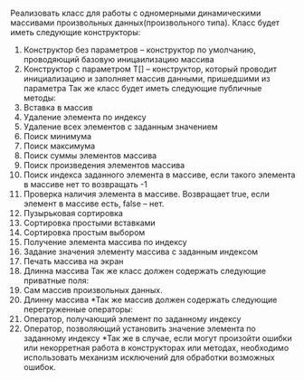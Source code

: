 Реализовать класс для работы с одномерными динамическими массивами произвольных данных(произвольного типа). Класс будет иметь следующие конструкторы:
1. Конструктор без параметров – конструктор по умолчанию, проводяющий базовую иницаилизацию массива
2. Конструктор с параметром T[] – конструктор, который проводит инициализацию и заполняет массив данными, пришедшими из параметра
   Так же класс будет иметь следующие публичные методы:
1. Вставка в массив
2. Удаление элемента по индексу
3. Удаление всех элементов с заданным значением
4. Поиск минимума
5. Поиск максимума
6. Поиск суммы элементов массива
7. Поиск произведения элементов массива
8. Поиск индекса заданного элемента в массиве, если такого элемента в массиве нет то возвращать -1
9. Проверка наличия элемента в массиве. Возвращает true, если элемент в массиве есть, false – нет.
10. Пузырьковая сортировка
11. Сортировка простыми вставками
12. Сортировка простым выбором
13. Получение элемента массива по индексу
14. Задание значения элементу массива с заданным индексом
15. Печать массива на экран
16. Длинна массива
    Так же класс должен содержать следующие приватные поля:
1. Сам массив произвольных данных.
2. Длинну массива
   *Так же массив должен содержать следующие перегруженные операторы:
1. Оператор, получающий элемент по заданному индексу
2. Оператор, позволяющий установить значение элемента по заданному индексу
   *Так же в случае, если могут произойти ошибки или некорретная работа в конструкторах или методах, необходимо использовать механизм исключений для обработки возможных ошибок.